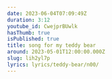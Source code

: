 ```yaml
---
date: 2023-06-04T07:09:49Z
duration: 3:12
youtube_id: CwejprBUwlk
hasThumb: true
isPublished: true
title: song for my teddy bear
around: 2023-05-01T12:00:00.000Z
slug: lih2yl7p
lyrics: lyrics/teddy-bear/n00/
---
```

